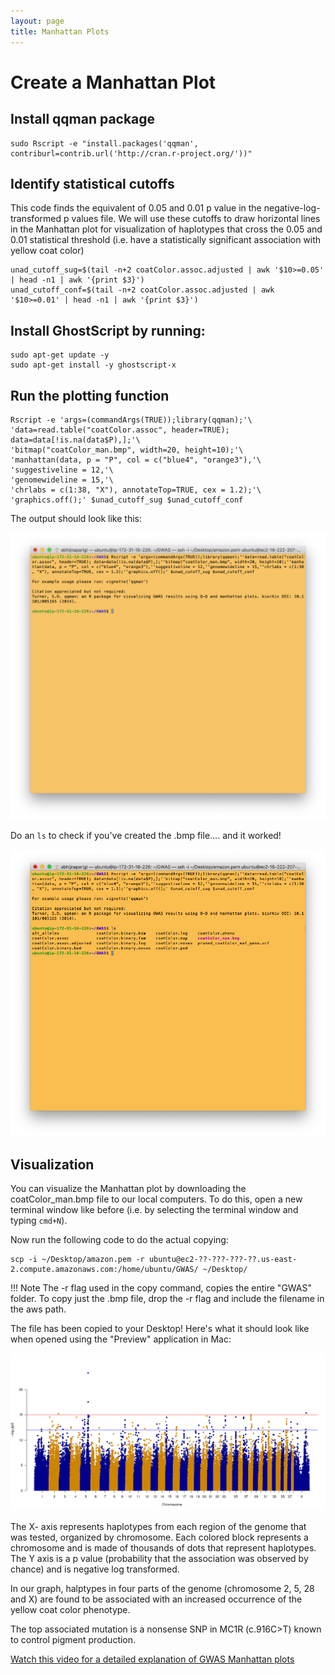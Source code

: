 ```yaml
---
layout: page
title: Manhattan Plots
---
```


Create a Manhattan Plot
===========================================

## Install qqman package

```
sudo Rscript -e "install.packages('qqman',  contriburl=contrib.url('http://cran.r-project.org/'))"
```

## Identify statistical cutoffs

This code finds the equivalent of 0.05 and 0.01 p value in the negative-log-transformed p values file. We will use these cutoffs to draw horizontal lines in the Manhattan plot for visualization of haplotypes that cross the 0.05 and 0.01 statistical threshold (i.e. have a statistically significant association with yellow coat color)

```
unad_cutoff_sug=$(tail -n+2 coatColor.assoc.adjusted | awk '$10>=0.05' | head -n1 | awk '{print $3}')
unad_cutoff_conf=$(tail -n+2 coatColor.assoc.adjusted | awk '$10>=0.01' | head -n1 | awk '{print $3}')
```

## Install GhostScript by running:

```
sudo apt-get update -y
sudo apt-get install -y ghostscript-x
```

## Run the plotting function

```
Rscript -e 'args=(commandArgs(TRUE));library(qqman);'\
'data=read.table("coatColor.assoc", header=TRUE); data=data[!is.na(data$P),];'\
'bitmap("coatColor_man.bmp", width=20, height=10);'\
'manhattan(data, p = "P", col = c("blue4", "orange3"),'\
'suggestiveline = 12,'\
'genomewideline = 15,'\
'chrlabs = c(1:38, "X"), annotateTop=TRUE, cex = 1.2);'\
'graphics.off();' $unad_cutoff_sug $unad_cutoff_conf
```

The output should look like this:

![](images/Final_Output.png)

Do an `ls` to check if you've created the .bmp file.... and it worked!

![](images/BMP.png)

## Visualization

You can visualize the Manhattan plot by downloading the coatColor_man.bmp file to our local computers. To do this, open a new terminal window like before (i.e. by selecting the terminal window and typing `cmd+N`).

Now run the following code to do the actual copying:

```
scp -i ~/Desktop/amazon.pem -r ubuntu@ec2-??-???-???-??.us-east-2.compute.amazonaws.com:/home/ubuntu/GWAS/ ~/Desktop/
```
!!! Note
    The -r flag used in the copy command, copies the entire "GWAS" folder. To copy just the .bmp file, drop the -r flag and include the filename in the aws path.


The file has been copied to your Desktop! Here's what it should look like when opened using the "Preview" application in Mac:

![](images/coatColor_man.png)

The X- axis represents haplotypes from each region of the genome that was tested, organized by chromosome. Each colored block represents a chromosome and is made of thousands of dots that represent haplotypes. The Y axis is a p value (probability that the association was observed by chance) and is negative log transformed.

In our graph, halptypes in four parts of the genome (chromosome 2, 5, 28 and X) are found to be associated with an increased occurrence of the yellow coat color phenotype.

The top associated mutation is a nonsense SNP in MC1R (c.916C>T) known to control pigment production.

[Watch this video for a detailed explanation of GWAS Manhattan plots](https://www.google.com/search?q=how+to+read+a+manhattan+plot&oq=how+to+read+a+manhattan+plot&aqs=chrome..69i57.7911j0j4&sourceid=chrome&ie=UTF-8#kpvalbx=_tXIPX9mmFsmT0PEP64-OkAk26)
